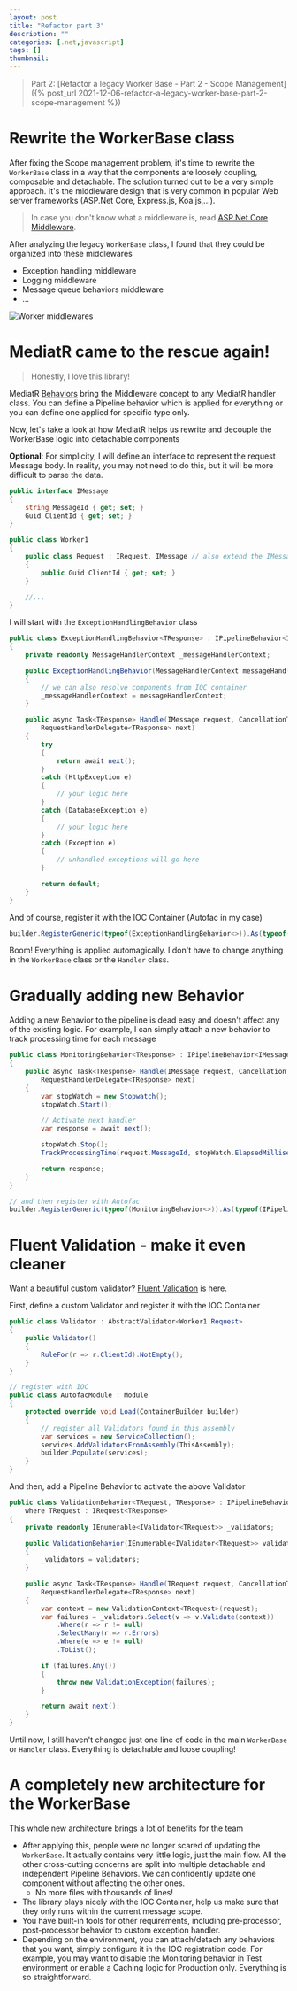 ```yaml
---
layout: post
title: "Refactor part 3"
description: ""
categories: [.net,javascript]
tags: []
thumbnail:
---
```


> Part 2: [Refactor a legacy Worker Base - Part 2 - Scope Management]({% post_url 2021-12-06-refactor-a-legacy-worker-base-part-2-scope-management %})

# Rewrite the WorkerBase class

After fixing the Scope management problem, it's time to rewrite the `WorkerBase` class in a way that
the components are loosely coupling, composable and detachable. The solution turned out to be a very
simple approach. It's the middleware design that is very common in popular Web server frameworks
(ASP.Net Core, Express.js, Koa.js,...).

> In case you don't know what a middleware is, read [ASP.Net Core Middleware](https://docs.microsoft.com/en-us/aspnet/core/fundamentals/middleware/?view=aspnetcore-6.0).

After analyzing the legacy `WorkerBase` class, I found that they could be organized into these
middlewares

- Exception handling middleware
- Logging middleware
- Message queue behaviors middleware
- ...

![Worker middlewares](/files/2021-12-04-refactor-a-legacy-worker-base-part-2/worker-middlewares.png)

# MediatR came to the rescue again!

> Honestly, I love this library!

MediatR [Behaviors](https://github.com/jbogard/MediatR/wiki/Behaviors) bring the Middleware concept
to any MediatR handler class. You can define a Pipeline behavior which is applied for everything or
you can define one applied for specific type only.

Now, let's take a look at how MediatR helps us rewrite and decouple the WorkerBase logic into
detachable components

**Optional**: For simplicity, I will define an interface to represent the request Message body. In
reality, you may not need to do this, but it will be more difficult to parse the data.

```csharp
public interface IMessage
{
    string MessageId { get; set; }
    Guid ClientId { get; set; }
}

public class Worker1
{
    public class Request : IRequest, IMessage // also extend the IMessage interface
    {
        public Guid ClientId { get; set; }
    }

    //...
}
```

I will start with the `ExceptionHandlingBehavior` class

```csharp
public class ExceptionHandlingBehavior<TResponse> : IPipelineBehavior<IMessage, TResponse>
{
    private readonly MessageHandlerContext _messageHandlerContext;

    public ExceptionHandlingBehavior(MessageHandlerContext messageHandlerContext)
    {
        // we can also resolve components from IOC container
        _messageHandlerContext = messageHandlerContext;
    }

    public async Task<TResponse> Handle(IMessage request, CancellationToken cancellationToken,
        RequestHandlerDelegate<TResponse> next)
    {
        try
        {
            return await next();
        }
        catch (HttpException e)
        {
            // your logic here
        }
        catch (DatabaseException e)
        {
            // your logic here
        }
        catch (Exception e)
        {
            // unhandled exceptions will go here
        }

        return default;
    }
}
```

And of course, register it with the IOC Container (Autofac in my case)

```csharp
builder.RegisterGeneric(typeof(ExceptionHandlingBehavior<>)).As(typeof(IPipelineBehavior<,>));
```

Boom! Everything is applied automagically. I don't have to change anything in the `WorkerBase` class
or the `Handler` class.

# Gradually adding new Behavior

Adding a new Behavior to the pipeline is dead easy and doesn't affect any of the existing logic. For
example, I can simply attach a new behavior to track processing time for each message

```csharp
public class MonitoringBehavior<TResponse> : IPipelineBehavior<IMessage, TResponse>
{
    public async Task<TResponse> Handle(IMessage request, CancellationToken cancellationToken,
        RequestHandlerDelegate<TResponse> next)
    {
        var stopWatch = new Stopwatch();
        stopWatch.Start();

        // Activate next handler
        var response = await next();

        stopWatch.Stop();
        TrackProcessingTime(request.MessageId, stopWatch.ElapsedMilliseconds);

        return response;
    }
}

// and then register with Autofac
builder.RegisterGeneric(typeof(MonitoringBehavior<>)).As(typeof(IPipelineBehavior<,>));
```

# Fluent Validation - make it even cleaner

Want a beautiful custom validator? [Fluent Validation](https://fluentvalidation.net/) is here.

First, define a custom Validator and register it with the IOC Container

```csharp
public class Validator : AbstractValidator<Worker1.Request>
{
    public Validator()
    {
        RuleFor(r => r.ClientId).NotEmpty();
    }
}

// register with IOC
public class AutofacModule : Module
{
    protected override void Load(ContainerBuilder builder)
    {
        // register all Validators found in this assembly
        var services = new ServiceCollection();
        services.AddValidatorsFromAssembly(ThisAssembly);
        builder.Populate(services);
    }
}
```

And then, add a Pipeline Behavior to activate the above Validator

```csharp
public class ValidationBehavior<TRequest, TResponse> : IPipelineBehavior<TRequest, TResponse>
    where TRequest : IRequest<TResponse>
{
    private readonly IEnumerable<IValidator<TRequest>> _validators;

    public ValidationBehavior(IEnumerable<IValidator<TRequest>> validators)
    {
        _validators = validators;
    }

    public async Task<TResponse> Handle(TRequest request, CancellationToken cancellationToken,
        RequestHandlerDelegate<TResponse> next)
    {
        var context = new ValidationContext<TRequest>(request);
        var failures = _validators.Select(v => v.Validate(context))
            .Where(r => r != null)
            .SelectMany(r => r.Errors)
            .Where(e => e != null)
            .ToList();

        if (failures.Any())
        {
            throw new ValidationException(failures);
        }

        return await next();
    }
}
```

Until now, I still haven't changed just one line of code in the main `WorkerBase` or `Handler`
class. Everything is detachable and loose coupling!

# A completely new architecture for the WorkerBase

This whole new architecture brings a lot of benefits for the team

- After applying this, people were no longer scared of updating the `WorkerBase`. It actually
  contains very little logic, just the main flow. All the other cross-cutting concerns are split
  into multiple detachable and independent Pipeline Behaviors. We can confidently update one
  component without affecting the other ones.
  - No more files with thousands of lines!
- The library plays nicely with the IOC Container, help us make sure that they only runs within the
  current message scope.
- You have built-in tools for other requirements, including pre-processor, post-processor behavior
  to custom exception handler.
- Depending on the environment, you can attach/detach any behaviors that you want, simply configure
  it in the IOC registration code. For example, you may want to disable the Monitoring behavior in
  Test environment or enable a Caching logic for Production only. Everything is so straightforward.
